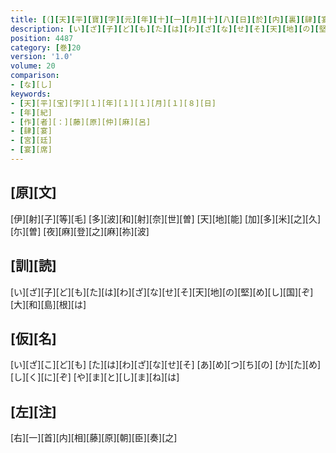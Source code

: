 ```yaml
---
title: [（][天][平][寶][字][元][年][十][一][月][十][八][日][於][内][裏][肆][宴][歌][二][首][）]
description: [い][ざ][子][ど][も][た][は][わ][ざ][な][せ][そ][天][地][の][堅][め][し][国][ぞ][大][和][島][根][は]
position: 4487
category: [巻]20
version: '1.0'
volume: 20
comparison:
- [な][し]
keywords:
- [天][平][宝][字][１][年][１][１][月][１][８][日]
- [年][紀]
- [作][者][：][藤][原][仲][麻][呂]
- [肆][宴]
- [宮][廷]
- [宴][席]
---
```


## [原][文]

[伊][射][子][等][毛] [多][波][和][射][奈][世][曽] [天][地][能] [加][多][米][之][久][尓][曽] [夜][麻][登][之][麻][祢][波]

## [訓][読]

[い][ざ][子][ど][も][た][は][わ][ざ][な][せ][そ][天][地][の][堅][め][し][国][ぞ][大][和][島][根][は]

## [仮][名]

[い][ざ][こ][ど][も] [た][は][わ][ざ][な][せ][そ] [あ][め][つ][ち][の] [か][た][め][し][く][に][ぞ] [や][ま][と][し][ま][ね][は]

## [左][注]

[右][一][首][内][相][藤][原][朝][臣][奏][之]
